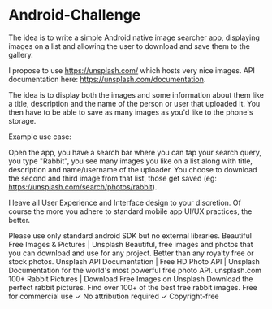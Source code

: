 # Android-Challenge

The idea is to write a simple Android native image searcher app, displaying images on a list and allowing the user to download and save them to the gallery.

I propose to use https://unsplash.com/ which hosts very nice images.
API documentation here: https://unsplash.com/documentation.

The idea is to display both the images and some information about them like a title, description and the name of the person or user that uploaded it.
You then have to be able to save as many images as you'd like to the phone's storage.

Example use case:

Open the app, you have a search bar where you can tap your search query, you type "Rabbit", you see many images you like on a list along with title, description and name/username of the uploader. You choose to download the second and third image from that list, those get saved (eg: https://unsplash.com/search/photos/rabbit).

I leave all User Experience and Interface design to your discretion. Of course the more you adhere to standard mobile app UI/UX practices, the better.

Please use only standard android SDK but no external libraries.
Beautiful Free Images & Pictures | Unsplash
Beautiful, free images and photos that you can download and use for any project. Better than any royalty free or stock photos.
Unsplash API Documentation | Free HD Photo API | Unsplash
Documentation for the world's most powerful free photo API.
unsplash.com
100+ Rabbit Pictures | Download Free Images on Unsplash
Download the perfect rabbit pictures. Find over 100+ of the best free rabbit images. Free for commercial use ✓ No attribution required ✓ Copyright-free

